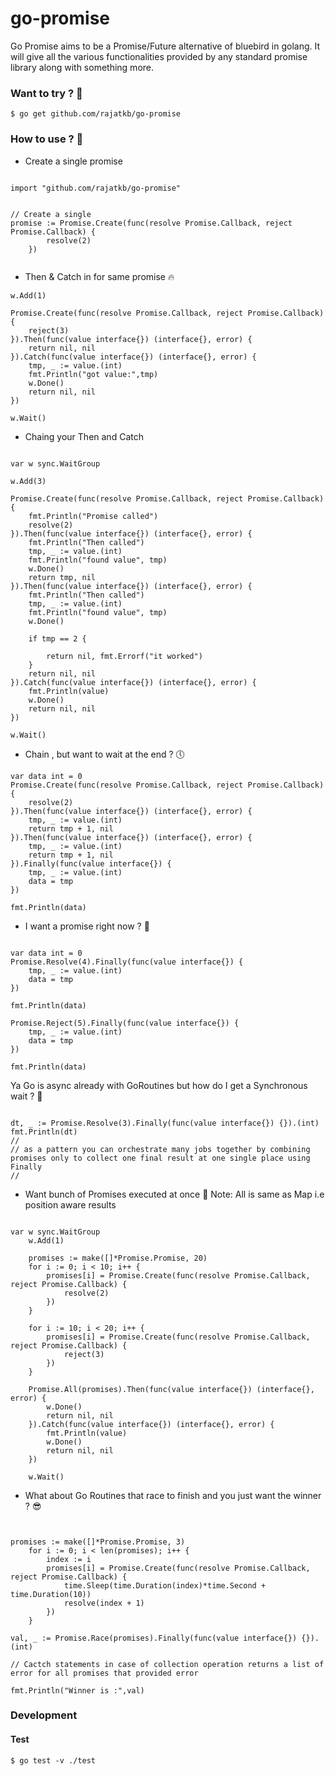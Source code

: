 # go-promise 
Go Promise aims to be a Promise/Future alternative of bluebird in golang. It will give all the various functionalities provided by any standard promise library along with something more.

### Want to try ? 🧐

```
$ go get github.com/rajatkb/go-promise
```
 
### How to use ? 🤨

* Create a single promise
```golang

import "github.com/rajatkb/go-promise"


// Create a single 
promise := Promise.Create(func(resolve Promise.Callback, reject Promise.Callback) {
		resolve(2)
    })
    
```

* Then & Catch in for same promise 🔥
```golang
w.Add(1)

Promise.Create(func(resolve Promise.Callback, reject Promise.Callback) {
    reject(3)
}).Then(func(value interface{}) (interface{}, error) {
    return nil, nil
}).Catch(func(value interface{}) (interface{}, error) {
    tmp, _ := value.(int)
    fmt.Println("got value:",tmp)
    w.Done()
    return nil, nil
})

w.Wait()
```




* Chaing your Then and Catch
```golang

var w sync.WaitGroup

w.Add(3)

Promise.Create(func(resolve Promise.Callback, reject Promise.Callback) {
    fmt.Println("Promise called")
    resolve(2)
}).Then(func(value interface{}) (interface{}, error) {
    fmt.Println("Then called")
    tmp, _ := value.(int)
    fmt.Println("found value", tmp)
    w.Done()
    return tmp, nil
}).Then(func(value interface{}) (interface{}, error) {
    fmt.Println("Then called")
    tmp, _ := value.(int)
    fmt.Println("found value", tmp)
    w.Done()

    if tmp == 2 {

        return nil, fmt.Errorf("it worked")
    }
    return nil, nil
}).Catch(func(value interface{}) (interface{}, error) {
    fmt.Println(value)
    w.Done()
    return nil, nil
})

w.Wait()
```

* Chain , but want to wait at the end ? 🕔️
```golang
var data int = 0
Promise.Create(func(resolve Promise.Callback, reject Promise.Callback) {
    resolve(2)
}).Then(func(value interface{}) (interface{}, error) {
    tmp, _ := value.(int)
    return tmp + 1, nil
}).Then(func(value interface{}) (interface{}, error) {
    tmp, _ := value.(int)
    return tmp + 1, nil
}).Finally(func(value interface{}) {
    tmp, _ := value.(int)
    data = tmp
})

fmt.Println(data)
```


* I want a promise right now ? 👊
```golang

var data int = 0
Promise.Resolve(4).Finally(func(value interface{}) {
    tmp, _ := value.(int)
    data = tmp
})

fmt.Println(data)

Promise.Reject(5).Finally(func(value interface{}) {
    tmp, _ := value.(int)
    data = tmp
})

fmt.Println(data)
```



Ya Go is async already with GoRoutines but how do I get a Synchronous wait ? 👐
```golang

dt, _ := Promise.Resolve(3).Finally(func(value interface{}) {}).(int)
fmt.Println(dt)
//
// as a pattern you can orchestrate many jobs together by combining promises only to collect one final result at one single place using Finally 
//

```




* Want bunch of Promises executed at once 👀 Note: All is same as Map i.e position aware results
```golang

var w sync.WaitGroup
	w.Add(1)

	promises := make([]*Promise.Promise, 20)
	for i := 0; i < 10; i++ {
		promises[i] = Promise.Create(func(resolve Promise.Callback, reject Promise.Callback) {
			resolve(2)
		})
	}

	for i := 10; i < 20; i++ {
		promises[i] = Promise.Create(func(resolve Promise.Callback, reject Promise.Callback) {
			reject(3)
		})
	}

	Promise.All(promises).Then(func(value interface{}) (interface{}, error) {
		w.Done()
		return nil, nil
	}).Catch(func(value interface{}) (interface{}, error) {
        fmt.Println(value)
		w.Done()
		return nil, nil
	})

	w.Wait()

```

* What about Go Routines that race to finish and you just want the winner ? 😎
```golang


promises := make([]*Promise.Promise, 3)
	for i := 0; i < len(promises); i++ {
		index := i
		promises[i] = Promise.Create(func(resolve Promise.Callback, reject Promise.Callback) {
			time.Sleep(time.Duration(index)*time.Second + time.Duration(10))
			resolve(index + 1)
		})
	}

val, _ := Promise.Race(promises).Finally(func(value interface{}) {}).(int)

// Cactch statements in case of collection operation returns a list of error for all promises that provided error

fmt.Println("Winner is :",val)

```



### Development

#### Test
```
$ go test -v ./test
```